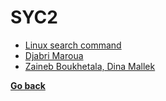 # SYC2
- [Linux search command](./Linux%20search%20command/README.md)
- [Djabri Maroua](./Djabri%20Maroua/README.md)
- [Zaineb Boukhetala, Dina Mallek](./Zaineb%20Boukhetala,%20Dina%20Mallek/README.md)

**[Go back](../../1CS.md)**
